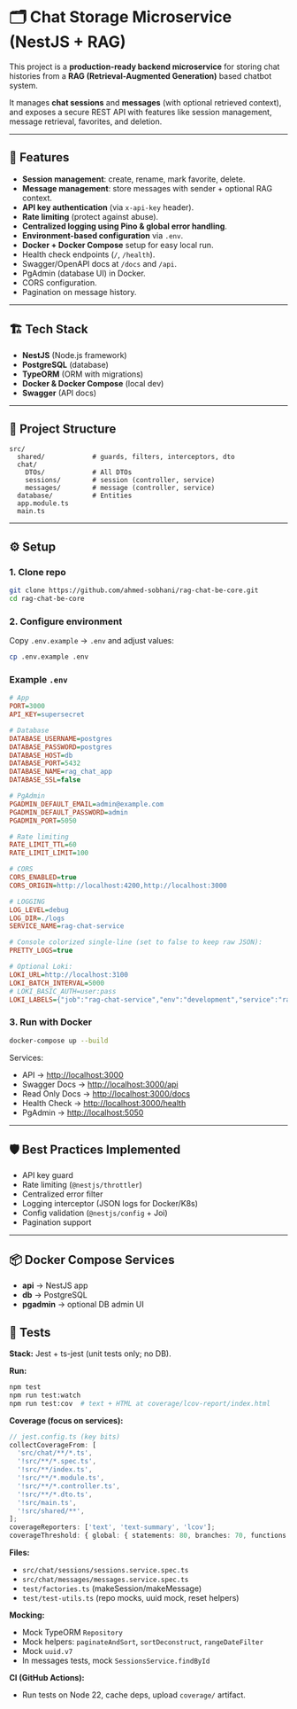 # 🗂️ Chat Storage Microservice (NestJS + RAG)

This project is a **production-ready backend microservice** for storing chat histories from a **RAG (Retrieval-Augmented Generation)** based chatbot system.

It manages **chat sessions** and **messages** (with optional retrieved context), and exposes a secure REST API with features like session management, message retrieval, favorites, and deletion.


---

## 🚀 Features

* **Session management**: create, rename, mark favorite, delete.
* **Message management**: store messages with sender + optional RAG context.
* **API key authentication** (via `x-api-key` header).
* **Rate limiting** (protect against abuse).
* **Centralized logging using Pino & global error handling**.
* **Environment-based configuration** via `.env`.
* **Docker + Docker Compose** setup for easy local run.
* Health check endpoints (`/`, `/health`).
* Swagger/OpenAPI docs at `/docs` and `/api`.
* PgAdmin (database UI) in Docker.
* CORS configuration.
* Pagination on message history.

---

## 🏗️ Tech Stack

* **NestJS** (Node.js framework)
* **PostgreSQL** (database)
* **TypeORM** (ORM with migrations)
* **Docker & Docker Compose** (local dev)
* **Swagger** (API docs)

---

## 📂 Project Structure

```
src/
  shared/            # guards, filters, interceptors, dto
  chat/   
    DTOs/            # All DTOs          
    sessions/        # session (controller, service)
    messages/        # message (controller, service)
  database/          # Entities
  app.module.ts
  main.ts
```

---

## ⚙️ Setup

### 1. Clone repo

```bash
git clone https://github.com/ahmed-sobhani/rag-chat-be-core.git
cd rag-chat-be-core
```

### 2. Configure environment

Copy `.env.example` → `.env` and adjust values:

```bash
cp .env.example .env
```

### Example `.env`

```ini
# App
PORT=3000
API_KEY=supersecret

# Database
DATABASE_USERNAME=postgres
DATABASE_PASSWORD=postgres
DATABASE_HOST=db
DATABASE_PORT=5432
DATABASE_NAME=rag_chat_app
DATABASE_SSL=false

# PgAdmin
PGADMIN_DEFAULT_EMAIL=admin@example.com
PGADMIN_DEFAULT_PASSWORD=admin
PGADMIN_PORT=5050

# Rate limiting
RATE_LIMIT_TTL=60
RATE_LIMIT_LIMIT=100

# CORS
CORS_ENABLED=true
CORS_ORIGIN=http://localhost:4200,http://localhost:3000

# LOGGING
LOG_LEVEL=debug
LOG_DIR=./logs
SERVICE_NAME=rag-chat-service

# Console colorized single-line (set to false to keep raw JSON):
PRETTY_LOGS=true

# Optional Loki:
LOKI_URL=http://localhost:3100
LOKI_BATCH_INTERVAL=5000
# LOKI_BASIC_AUTH=user:pass
LOKI_LABELS={"job":"rag-chat-service","env":"development","service":"rag-chat-service"}
```

### 3. Run with Docker

```bash
docker-compose up --build
```

Services:

* API → [http://localhost:3000](http://localhost:3000)
* Swagger Docs → [http://localhost:3000/api](http://localhost:3000/api)
* Read Only Docs → [http://localhost:3000/docs](http://localhost:3000/docs)
* Health Check → [http://localhost:3000/health](http://localhost:3000/health)
* PgAdmin → [http://localhost:5050](http://localhost:5050)

---

## 🛡️ Best Practices Implemented

* API key guard
* Rate limiting (`@nestjs/throttler`)
* Centralized error filter
* Logging interceptor (JSON logs for Docker/K8s)
* Config validation (`@nestjs/config` + Joi)
* Pagination support

---

## 📦 Docker Compose Services

* **api** → NestJS app
* **db** → PostgreSQL
* **pgadmin** → optional DB admin UI

## 🧪 Tests

**Stack:** Jest + ts-jest (unit tests only; no DB).

**Run:**

```bash
npm test
npm run test:watch
npm run test:cov  # text + HTML at coverage/lcov-report/index.html
```

**Coverage (focus on services):**

```ts
// jest.config.ts (key bits)
collectCoverageFrom: [
  'src/chat/**/*.ts',
  '!src/**/*.spec.ts',
  '!src/**/index.ts',
  '!src/**/*.module.ts',
  '!src/**/*.controller.ts',
  '!src/**/*.dto.ts',
  '!src/main.ts',
  '!src/shared/**',
];
coverageReporters: ['text', 'text-summary', 'lcov'];
coverageThreshold: { global: { statements: 80, branches: 70, functions: 80, lines: 80 } };
```

**Files:**

* `src/chat/sessions/sessions.service.spec.ts`
* `src/chat/messages/messages.service.spec.ts`
* `test/factories.ts` (makeSession/makeMessage)
* `test/test-utils.ts` (repo mocks, uuid mock, reset helpers)

**Mocking:**

* Mock TypeORM `Repository`
* Mock helpers: `paginateAndSort`, `sortDeconstruct`, `rangeDateFilter`
* Mock `uuid.v7`
* In messages tests, mock `SessionsService.findById`

**CI (GitHub Actions):**

* Run tests on Node 22, cache deps, upload `coverage/` artifact.
